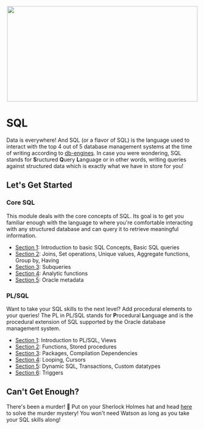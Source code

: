 <p align="center">
<img src="https://i.imgur.com/367w4d4.png" width="500" height="250">
</p>

# SQL

Data is everywhere! And SQL (or a flavor of SQL) is the language used to interact with the top 4 out of 5 database management systems at the time of writing according to [db-engines](https://db-engines.com/en/ranking_trend). In case you were wondering, SQL stands for **S**ructured **Q**uery **L**anguage or in other words, writing queries against structured data which is exactly what we have in store for you!

## Let's Get Started

### Core SQL

This module deals with the core concepts of SQL. Its goal is to get you familiar enough with the language to where you're comfortable interacting with any structured database and can query it to retrieve meaningful information.

- [Section 1](core-sql/section-1.md): Introduction to basic SQL Concepts, Basic SQL queries
- [Section 2](core-sql/section-2.md): Joins, Set operations, Unique values, Aggregate functions, Group by, Having
- [Section 3](core-sql/section-3.md): Subqueries
- [Section 4](core-sql/section-4.md): Analytic functions
- [Section 5](core-sql/section-5.md): Oracle metadata

### PL/SQL

Want to take your SQL skills to the next level? Add procedural elements to your queries! The PL in PL/SQL stands for **P**rocedural **L**anguage and is the procedural extension of SQL supported by the Oracle database management system. 

- [Section 1](plsql/section-1.md): Introduction to PL/SQL, Views
- [Section 2](plsql/section-2.md): Functions, Stored procedures
- [Section 3](plsql/section-3.md): Packages, Compilation Dependencies
- [Section 4](plsql/section-4.md): Looping, Cursors
- [Section 5](plsql/section-5.md): Dynamic SQL, Transactions, Custom datatypes
- [Section 6](plsql/section-6.md): Triggers

## Can't Get Enough?

There's been a murder! :speak_no_evil: Put on your Sherlock Holmes hat and head [here](https://mystery.knightlab.com/) to solve the murder mystery! You won't need Watson as long as you take your SQL skills along!
